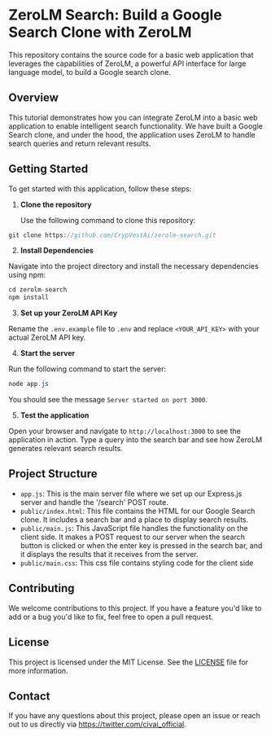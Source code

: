# ZeroLM Search: Build a Google Search Clone with ZeroLM

This repository contains the source code for a basic web application that leverages the capabilities of ZeroLM, a powerful API interface for large language model, to build a Google search clone.

## Overview

This tutorial demonstrates how you can integrate ZeroLM into a basic web application to enable intelligent search functionality. We have built a Google Search clone, and under the hood, the application uses ZeroLM to handle search queries and return relevant results.

## Getting Started

To get started with this application, follow these steps:

1. **Clone the repository**

   Use the following command to clone this repository:

```csharp
git clone https://github.com/CrypVestAi/zerolm-search.git
```

2. **Install Dependencies**

Navigate into the project directory and install the necessary dependencies using npm:

```csharp
cd zerolm-search
npm install
```

3. **Set up your ZeroLM API Key**

Rename the `.env.example` file to `.env` and replace `<YOUR_API_KEY>` with your actual ZeroLM API key.

4. **Start the server**

Run the following command to start the server:

```csharp
node app.js
```



You should see the message `Server started on port 3000`.

5. **Test the application**

Open your browser and navigate to `http://localhost:3000` to see the application in action. Type a query into the search bar and see how ZeroLM generates relevant search results.

## Project Structure

- `app.js`: This is the main server file where we set up our Express.js server and handle the '/search' POST route.
- `public/index.html`: This file contains the HTML for our Google Search clone. It includes a search bar and a place to display search results.
- `public/main.js`: This JavaScript file handles the functionality on the client side. It makes a POST request to our server when the search button is clicked or when the enter key is pressed in the search bar, and it displays the results that it receives from the server.
- `public/main.css`: This css file contains styling code for the client side

## Contributing

We welcome contributions to this project. If you have a feature you'd like to add or a bug you'd like to fix, feel free to open a pull request.

## License

This project is licensed under the MIT License. See the [LICENSE](LICENSE) file for more information.

## Contact

If you have any questions about this project, please open an issue or reach out to us directly via https://twitter.com/civai_official.
